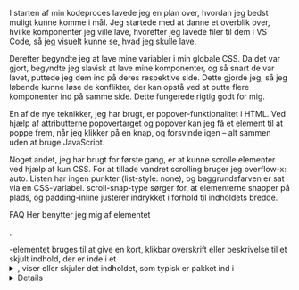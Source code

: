 I starten af min kodeproces lavede jeg en plan over, hvordan jeg bedst muligt kunne komme i mål. Jeg startede med at danne et overblik over, hvilke komponenter jeg ville lave, hvorefter jeg lavede filer til dem i VS Code, så jeg visuelt kunne se, hvad jeg skulle lave.

Derefter begyndte jeg at lave mine variabler i min globale CSS. Da det var gjort, begyndte jeg slavisk at lave mine komponenter, og så snart de var lavet, puttede jeg dem ind på deres respektive side. Dette gjorde jeg, så jeg løbende kunne løse de konflikter, der kan opstå ved at putte flere komponenter ind på samme side. Dette fungerede rigtig godt for mig.

En af de nye teknikker, jeg har brugt, er popover-funktionalitet i HTML. Ved hjælp af attributterne popovertarget og popover kan jeg få et element til at poppe frem, når jeg klikker på en knap, og forsvinde igen – alt sammen uden at bruge JavaScript.

Noget andet, jeg har brugt for første gang, er at kunne scrolle elementer ved hjælp af kun CSS. For at tillade vandret scrolling bruger jeg overflow-x: auto. Listen har ingen punkter (list-style: none), og baggrundsfarven er sat via en CSS-variabel. scroll-snap-type sørger for, at elementerne snapper på plads, og padding-inline justerer indrykket i forhold til indholdets bredde.

FAQ
Her benytter jeg mig af elementet <summary>.

<summary>-elementet bruges til at give en kort, klikbar overskrift eller beskrivelse til et skjult indhold, der er inde i et <details>-element. Når brugeren klikker på <summary>, viser eller skjuler det indholdet, som typisk er pakket ind i <details>.

Eftertanker
Næste gang vil jeg gerne sætte mig mere ind i de nye koncepter og bruge dem så tidligt som muligt i opgaven, så jeg kan bruge dem gennem hele processen. Denne gang var jeg tidspresset og endte med at bruge de teknikker, jeg kendte. Så i stedet for at bruge container queries brugte jeg media queries.

Jeg synes også, det var rigtig svært at konvertere Figmas mål til VS Code. Ofte passede det ikke, og jeg endte med at gætte mig frem. Det vil jeg gerne sætte mig mere ind i til næste gang.
